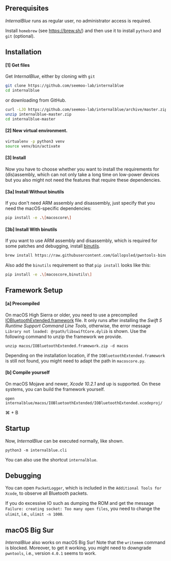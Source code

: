 Prerequisites
-----------

*InternalBlue* runs as regular user, no administrator access is required.

Install `homebrew` (see https://brew.sh/) and then use it to install `python3` and `git` (optional).

Installation
-----------

#### [1] Get files
Get *InternalBlue*, either by cloning with `git`
```sh
git clone https://github.com/seemoo-lab/internalblue
cd internalblue
```
or downloading from GitHub.
```sh
curl -LJO https://github.com/seemoo-lab/internalblue/archive/master.zip
unzip internalblue-master.zip
cd internalblue-master
```

#### [2] New virtual environment.
```sh
virtualenv -p python3 venv
source venv/bin/activate
```

#### [3] Install
Now you have to choose whether you want to install the requirements for (dis)assembly,
which can not only take a long time on low-power devices but you also might not need
the features that require these dependencies.

#### [3a] Install Without binutils
If you don't need ARM assembly and disassembly, just specify that you need the macOS-specific dependencies:
```sh
pip install -e .\[macoscore\]
```

#### [3b] Install With binutils
If you want to use ARM assembly and disassembly, which is required for some patches and debugging, install [binutils](https://github.com/Gallopsled/pwntools-binutils).
```sh
brew install https://raw.githubusercontent.com/Gallopsled/pwntools-binutils/master/macos/binutils-arm.rb
```
Also add the `binutils` requirement so that `pip install` looks like this:
```sh
pip install -e .\[macoscore,binutils\]
``` 

Framework Setup
-----------
#### [a] Precompiled
On macOS High Sierra or older, you need to use a precompiled [IOBluetoothExtended.framework](../macos/IOBluetoothExtended.framework.zip) file.
It only runs after installing the *Swift 5 Runtime Support Command Line Tools*, otherwise, the error
message `Library not loaded: @rpath/libswiftCore.dylib` is shown.
Use the following command to unzip the framework we provide.

```
unzip macos/IOBluetoothExtended.framework.zip -d macos
```

Depending on the installation location, if the `IOBluetoothExtended.framework` is still not found, you might need to
adapt the path in `macoscore.py`.


#### [b] Compile yourself
On macOS Mojave and newer, *Xcode 10.2.1* and up is supported. On these systems, you can build the
framework yourself.

```
open internalblue/macos/IOBluetoothExtended/IOBluetoothExtended.xcodeproj/
```

⌘ + B

Startup
-----------
Now, *InternalBlue* can be executed normally, like shown.
```
python3 -m internalblue.cli
```
You can also use the shortcut `internalblue`.


Debugging
-----------
You can open `PacketLogger`, which is included in the `Additional Tools for Xcode`, to observe all Bluetooth packets.

If you do excessive IO such as dumping the ROM and get the message `Failure: creating socket: Too many open
files`, you need to change the `ulimit`, i.e., `ulimit -n 1000`.


macOS Big Sur
-------------
*InternalBlue* also works on macOS Big Sur! Note that the `writemem` command is blocked. Moreover, to get it working,
you might need to downgrade `pwntools`, i.e., version `4.0.1` seems to work.

